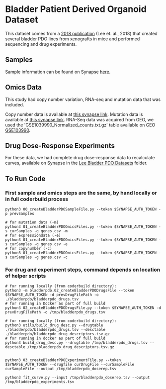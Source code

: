 # Bladder Patient Derived Organoid Dataset

This dataset comes from a [2018 publication](https://www.sciencedirect.com/science/article/pii/S0092867418302976?via%3Dihub) (Lee et. al., 2018) that created several bladder PDO lines from xenografts in mice and performed sequencing and drug experiments. 

## Samples

Sample information can be found on Synapse [here](https://www.synapse.org/Synapse:syn64765486).

## Omics Data

This study had copy number variation, RNA-seq and mutation data that was included. 

Copy number data is available at [this synapse link](https://www.synapse.org/Synapse:syn64765499). Mutation data is available at [this synapse link](https://www.synapse.org/Synapse:syn64765525). RNA-Seq data was acquired from GEO, we used the 'GSE1039990_Normalized_counts.txt.gz' table available on GEO [GSE103990](https://www.ncbi.nlm.nih.gov/geo/query/acc.cgi?acc=GSE103990). 

## Drug Dose-Response Experiments

For these data, we had complete drug dose-response data to recalculate curves, available on Synapse in the [Lee Bladder PDO Datasets](https://www.synapse.org/Synapse:syn64765430) folder. 

## To Run Code 

### First sample and omics steps are the same, by hand locally or in full coderbuild process
```
python3 00_createBladderPDOSampleFile.py --token $SYNAPSE_AUTH_TOKEN -p prevSamples

# for mutation data (-m)
python3 01_createBladderPDOOmicsFiles.py --token $SYNAPSE_AUTH_TOKEN -s curSamples -g genes.csv -m
# for expressiondata (-e)
python3 01_createBladderPDOOmicsFiles.py --token $SYNAPSE_AUTH_TOKEN -s curSamples -g genes.csv -e
# for copynumber (-c)
python3 01_createBladderPDOOmicsFiles.py --token $SYNAPSE_AUTH_TOKEN -s curSamples -g genes.csv -c
```

### For drug and experiment steps, command depends on location of helper scripts
```
# for running locally (from coderbuild directory):
python3 -m bladderpdo.02_createBladderPDODrugsFile --token $SYNAPSE_AUTH_TOKEN -d prevDrugFilePath -o ./bladderpdo/bladderpdo_drugs.tsv
# for running in Docker as part of full build
python3 02_createBladderPDODrugsFile.py --token $SYNAPSE_AUTH_TOKEN -d prevDrugFilePath -o /tmp/bladderpdo_drugs.tsv

# for running locally (from coderbuild directory): 
python3 utils/build_drug_desc.py --drugtable ./bladderpdo/bladderpdo_drugs.tsv --desctable ./bladderpdo/bladderpdo_drug_descriptors.tsv.gz
# for running in docker as part of full build
python3 build_drug_desc.py --drugtable /tmp/bladderpdo_drugs.tsv --desctable /tmp/bladderpdo_drug_descriptors.tsv.gz


python3 03_createBladderPDOExperimentFile.py --token $SYNAPSE_AUTH_TOKEN --drugfile curDrugFile --curSampleFile curSampleFile --output /tmp/bladderpdo_doserep.tsv

python3 fit_curve.py --input /tmp/bladderpdo_doserep.tsv --output /tmp/bladderpdo_experiments.tsv
```

